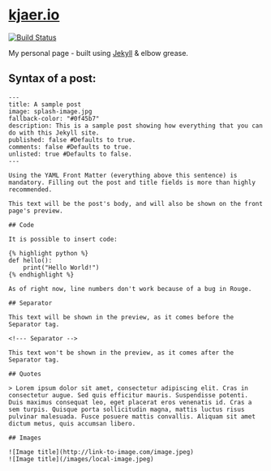 # [kjaer.io](https://kjaer.io/)

[![Build Status](https://travis-ci.org/MaximeKjaer/kjaermaxi.me.svg?branch=travis-test)](https://travis-ci.org/MaximeKjaer/kjaermaxi.me)

My personal page - built using [Jekyll](http://jekyllrb.com/) & elbow grease.

## Syntax of a post:

    ---
    title: A sample post
    image: splash-image.jpg
    fallback-color: "#0f45b7"
    description: This is a sample post showing how everything that you can do with this Jekyll site.
    published: false #Defaults to true.
    comments: false #Defaults to true.
    unlisted: true #Defaults to false.
    ---
    
    Using the YAML Front Matter (everything above this sentence) is mandatory. Filling out the post and title fields is more than highly recommended.
    
    This text will be the post's body, and will also be shown on the front page's preview.
    
    ## Code
    
    It is possible to insert code:
    
    {% highlight python %}
    def hello():
        print("Hello World!")
    {% endhighlight %}
    
    As of right now, line numbers don't work because of a bug in Rouge.

    ## Separator
    
    This text will be shown in the preview, as it comes before the Separator tag.
    
    <!--- Separator -->

    This text won't be shown in the preview, as it comes after the Separator tag.
    
    ## Quotes
    
    > Lorem ipsum dolor sit amet, consectetur adipiscing elit. Cras in consectetur augue. Sed quis efficitur mauris. Suspendisse potenti. Duis maximus consequat leo, eget placerat eros venenatis id. Cras a sem turpis. Quisque porta sollicitudin magna, mattis luctus risus pulvinar malesuada. Fusce posuere mattis convallis. Aliquam sit amet dictum metus, quis accumsan libero.

    ## Images
    
    ![Image title](http://link-to-image.com/image.jpeg)
    ![Image title](/images/local-image.jpeg)
